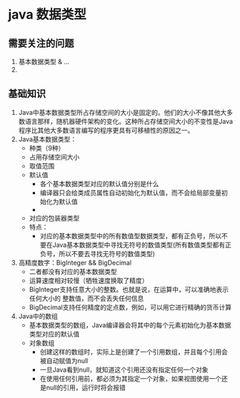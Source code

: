 # java 数据类型

## 需要关注的问题

1. 基本数据类型 & ...
2. 

## 基础知识

1. Java中基本数据类型所占存储空间的大小是固定的。他们的大小不像其他大多数语言那样，随机器硬件架构的变化。这种所占存储空间大小的不变性是Java程序比其他大多数语言编写的程序更具有可移植性的原因之一。
2. Java基本数据类型：
	- 种类（9种）
	- 占用存储空间大小
	- 取值范围
	- 默认值
		+ 各个基本数据类型对应的默认值分别是什么
		+ 编译器只会给类成员属性自动初始化为默认值，而不会给局部变量初始化为默认值
		+ 
	- 对应的包装器类型
	- 特点：
		+ 对应的基本数据类型中的所有数值型数据类型，都有正负号，所以不要在Java基本数据类型中寻找无符号的数值类型(所有数值类型都有正负号，所以不要去寻找无符号的数值类型)
3. 高精度数字：BigInteger && BigDecimal
	- 二者都没有对应的基本数据类型
	- 运算速度相对较慢（牺牲速度换取了精度）
	- BigInteger支持任意大小的整数。也就是说，在运算中，可以准确地表示任何大小的 整数值，而不会丢失任何信息
	- BigDecimal支持任何精度的定点数，例如，可以用它进行精确的货币计算
4. Java中的数组
	- 基本数据类型的数组，Java编译器会将其中的每个元素初始化为基本数据类型对应的默认值
	- 对象数组
		+ 创建这样的数组时，实际上是创建了一个引用数组，并且每个引用会被自动赋值为null
		+ 一旦Java看到null，就知道这个引用还没有指定任何一个对象
		+ 在使用任何引用前，都必须为其指定一个对象，如果视图使用一个还是null的引用，运行时将会报错